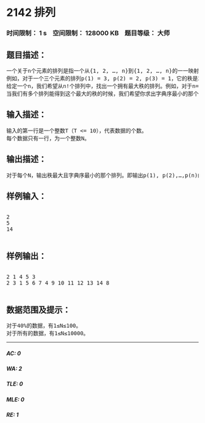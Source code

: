 # 2142 排列   
### 时间限制： 1 s&nbsp;&nbsp;&nbsp;&nbsp;空间限制： 128000 KB&nbsp;&nbsp;&nbsp;&nbsp;题目等级： 大师  
## 题目描述：  

<pre>
一个关于n个元素的排列是指一个从{1, 2, …, n}到{1, 2, …, n}的一一映射的函数。这个排列p的秩是指最小的k，使得对于所有的i = 1, 2, …, n，都有p(p(…p(i)…)) = i（其中，p一共出现了k次）。
例如，对于一个三个元素的排列p(1) = 3, p(2) = 2, p(3) = 1，它的秩是2，因为p(p(1)) = 1, p(p(2)) = 2, p(p(3)) = 3。
给定一个n，我们希望从n!个排列中，找出一个拥有最大秩的排列。例如，对于n=5，它能达到最大秩为6，这个排列是p(1) = 4, p(2) = 5, p(3) = 2, p(4) = 1, p(5) = 3。
当我们有多个排列能得到这个最大的秩的时候，我们希望你求出字典序最小的那个排列。对于n个元素的排列，排列p的字典序比排列r小的意思是：存在一个整数i，使得对于所有j < i，都有p(j) = r(j)，同时p(i) < p(j)。对于5来说，秩最大而且字典序最小的排列为：p(1) = 2, p(2) = 1, p(3) = 4, p(4) = 5, p(5) = 3。
</pre>
  
  
## 输入描述：  

<pre>
输入的第一行是一个整数T（T <= 10），代表数据的个数。
每个数据只有一行，为一个整数N。
</pre>
  
  
## 输出描述：  

<pre>
对于每个N，输出秩最大且字典序最小的那个排列。即输出p(1), p(2),…,p(n)的值，用空格分隔。
</pre>
  
  
## 样例输入：  

<pre>

2
5
14

</pre>
  
  
## 样例输出：  

<pre>

2 1 4 5 3
2 3 1 5 6 7 4 9 10 11 12 13 14 8

</pre>
  
  
## 数据范围及提示：  

<pre>
对于40%的数据，有1≤N≤100。
对于所有的数据，有1≤N≤10000。
</pre>
  
  
***  

##### AC: 0  
##### WA: 2  
##### TLE: 0  
##### MLE: 0  
##### RE: 1  
